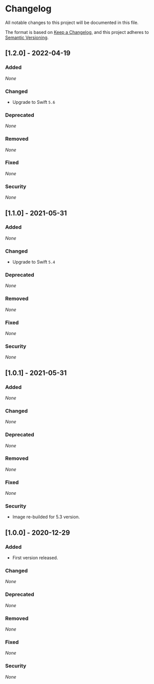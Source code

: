 # Changelog

All notable changes to this project will be documented in this file.

The format is based on [Keep a Changelog](https://keepachangelog.com/en/1.0.0/),
and this project adheres to [Semantic Versioning](https://semver.org/spec/v2.0.0.html).

## [1.2.0] - 2022-04-19

### Added

*None*

### Changed

* Upgrade to Swift `5.6`

### Deprecated

*None*

### Removed

*None*

### Fixed

*None*

### Security

*None*

## [1.1.0] - 2021-05-31

### Added

*None*

### Changed

* Upgrade to Swift `5.4`

### Deprecated

*None*

### Removed

*None*

### Fixed

*None*

### Security

*None*


## [1.0.1] - 2021-05-31

### Added

*None*

### Changed

*None*

### Deprecated

*None*

### Removed

*None*

### Fixed

*None*

### Security

* Image re-builded for 5.3 version.


## [1.0.0] - 2020-12-29

### Added

* First version released.

### Changed

*None*

### Deprecated

*None*

### Removed

*None*

### Fixed

*None*

### Security

*None*
